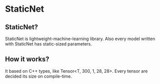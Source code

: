 # StaticNet

## StaticNet?

StaticNet is lightweight-machine-learning library. 
Also every model written with StaticNet has static-sized parameters.

## How it works?

It based on C++ types, like Tensor<T, 300, 1, 28, 28>.
Every tensor are decided its size on compile-time.
